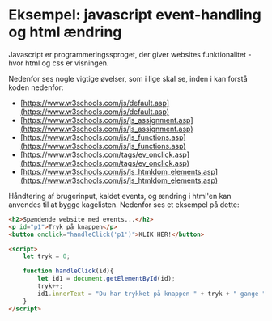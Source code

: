 # Eksempel: javascript event-handling og html ændring

Javascript er programmeringssproget, der giver websites funktionalitet -
hvor html og css er visningen.

Nedenfor ses nogle vigtige øvelser, som i lige skal se, inden i kan forstå koden nedenfor:
- [https://www.w3schools.com/js/default.asp](https://www.w3schools.com/js/default.asp)
- [https://www.w3schools.com/js/js_assignment.asp](https://www.w3schools.com/js/js_assignment.asp)
- [https://www.w3schools.com/js/js_functions.asp](https://www.w3schools.com/js/js_functions.asp)
- [https://www.w3schools.com/tags/ev_onclick.asp](https://www.w3schools.com/tags/ev_onclick.asp)
- [https://www.w3schools.com/js/js_htmldom_elements.asp](https://www.w3schools.com/js/js_htmldom_elements.asp)

Håndtering af brugerinput, kaldet events, og ændring i html'en kan anvendes til at bygge kagelisten.
Nedenfor ses et eksempel på dette:

```html
<h2>Spændende website med events...</h2>
<p id="p1">Tryk på knappen</p>
<button onclick="handleClick('p1')">KLIK HER!</button>

<script>
    let tryk = 0;

    function handleClick(id){
        let id1 = document.getElementById(id);
        tryk++;
        id1.innerText = "Du har trykket på knappen " + tryk + " gange ";
    }
</script>
```